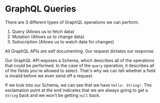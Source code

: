 # GraphQL Queries

There are 3 different types of GraphQL operations we can perform.

1. Query (Allows us to fetch data)
2. Mutation (Allows us to change data)
3. Subscription (Allows us to watch data for changes)

All GraphQL APIs are self documenting. Our request dictates our response.

Our GraphQL API exposes a Schema, which describes all of the operations that could be performed. In the case of the `query` operation, it describes all of the fields you're allowed to select. That's why we can tell whether a field is invalid before we even send off a request.

If we look into our Schema, we can see that we have `hello: String!`. The exclamation point at the end indicates that we are always going to get a `String` back and we won't be getting `null` back.
